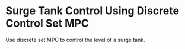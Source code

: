 # **Surge Tank Control Using Discrete Control Set MPC**

Use discrete set MPC to control the level of a surge tank.
